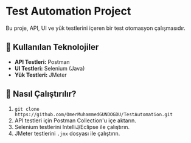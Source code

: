 # Test Automation Project  

Bu proje, API, UI ve yük testlerini içeren bir test otomasyon çalışmasıdır.  

## 🚀 Kullanılan Teknolojiler  
- **API Testleri:** Postman  
- **UI Testleri:** Selenium (Java)  
- **Yük Testleri:** JMeter  

## 🔧 Nasıl Çalıştırılır?  
1. `git clone https://github.com/OmerMuhammedGUNDOGDU/TestAutomation.git`
2. API testleri için Postman Collection'u içe aktarın.  
3. Selenium testlerini IntelliJ/Eclipse ile çalıştırın.  
4. JMeter testlerini `.jmx` dosyası ile çalıştırın.  

